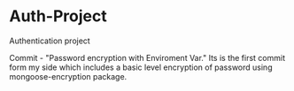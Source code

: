# Auth-Project
Authentication project 

Commit - "Password encryption with Enviroment Var."
Its is the first commit form my side which includes a basic level encryption of password using mongoose-encryption package.
